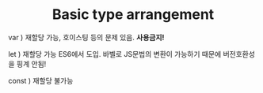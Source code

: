 <h1 align="center">
Basic type arrangement
</h1>

var ) 재할당 가능, 호이스팅 등의 문제 있음. <strong>사용금지!</strong>

let ) 재할당 가능 ES6에서 도입. 바벨로 JS문법의 변환이 가능하기 때문에 버전호환성을 핑계 안됨!

const ) 재할당 불가능
